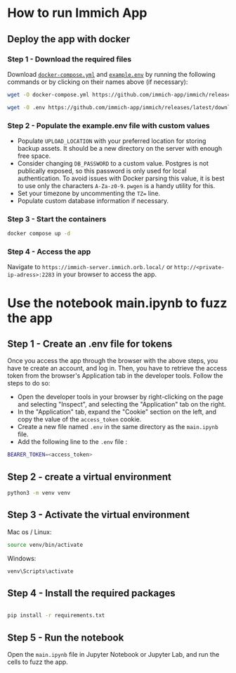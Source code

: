 # How to run Immich App

## Deploy the app with docker

### Step 1 - Download the required files

Download [`docker-compose.yml`](https://github.com/immich-app/immich/releases/latest/download/docker-compose.yml) and [`example.env`](https://github.com/immich-app/immich/releases/latest/download/example.env) by running the following commands or by clicking on their names above (if necessary):

```bash title="Get docker-compose.yml file"
wget -O docker-compose.yml https://github.com/immich-app/immich/releases/latest/download/docker-compose.yml
```

```bash title="Get .env file"
wget -O .env https://github.com/immich-app/immich/releases/latest/download/example.env
```

### Step 2 - Populate the example.env file with custom values

- Populate `UPLOAD_LOCATION` with your preferred location for storing backup assets. It should be a new directory on the server with enough free space.
- Consider changing `DB_PASSWORD` to a custom value. Postgres is not publically exposed, so this password is only used for local authentication.
  To avoid issues with Docker parsing this value, it is best to use only the characters `A-Za-z0-9`. `pwgen` is a handy utility for this.
- Set your timezone by uncommenting the `TZ=` line.
- Populate custom database information if necessary.

### Step 3 - Start the containers

```bash title="Start the containers using docker compose command"
docker compose up -d
```

### Step 4 - Access the app

Navigate to `https://immich-server.immich.orb.local/` or `http://<private-ip-adress>:2283` in your browser to access the app.

# Use the notebook main.ipynb to fuzz the app

## Step 1 - Create an .env file for tokens

Once you access the app through the browser with the above steps, you have te create an account, and log in. Then, you have to retrieve the access token from the browser's Application tab in the developer tools. Follow the steps to do so:

- Open the developer tools in your browser by right-clicking on the page and selecting "Inspect", and selecting the "Application" tab on the right.
- In the "Application" tab, expand the "Cookie" section on the left, and copy the value of the `access_token` cookie.
- Create a new file named `.env` in the same directory as the `main.ipynb` file.
- Add the following line to the `.env` file :

```bash title="Add the access token to the .env file"
BEARER_TOKEN=<access_token>
```

## Step 2 - create a virtual environment

```bash title="Create a virtual environment"
python3 -m venv venv
```

## Step 3 - Activate the virtual environment

Mac os / Linux:

```bash title="Activate the virtual environment"
source venv/bin/activate
```

Windows:

```bash title="Activate the virtual environment"
venv\Scripts\activate
```

## Step 4 - Install the required packages

```bash title="Install the required packages"

pip install -r requirements.txt
```

## Step 5 - Run the notebook

Open the `main.ipynb` file in Jupyter Notebook or Jupyter Lab, and run the cells to fuzz the app.
